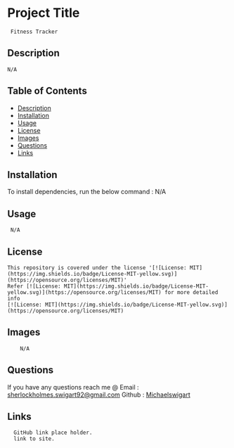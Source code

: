 
    
  #  Project Title
     Fitness Tracker
    
  ##  Description
    N/A
  ## Table of Contents
  * [Description](#description)
  * [Installation](#Installation)
  * [Usage](#usage)
  * [License](#license)
  * [Images](#Images)
  * [Questions](#questions)
  * [Links](#Links)
  ## Installation
  To install dependencies, run the below command :
    N/A
  ## Usage
     N/A
  ## License
    This repository is covered under the license '[![License: MIT](https://img.shields.io/badge/License-MIT-yellow.svg)](https://opensource.org/licenses/MIT)' 
    Refer [![License: MIT](https://img.shields.io/badge/License-MIT-yellow.svg)](https://opensource.org/licenses/MIT) for more detailed info 
    [![License: MIT](https://img.shields.io/badge/License-MIT-yellow.svg)](https://opensource.org/licenses/MIT)
    
  
  ## Images
        N/A 
  ## Questions
   If you have any questions reach me @ 
   Email : [sherlockholmes.swigart92@gmail.com](mailto:Sherlockholmes.swigart92@gmail.com)
   Github : [Michaelswigart](https://github.com/Sherlockholmes.swigart92@gmail.com)
  
  ## Links
      GitHub link place holder.
      link to site.    